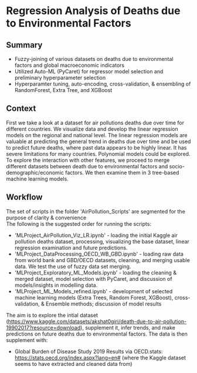 # Regression Analysis of Deaths due to Environmental Factors
## Summary
-	Fuzzy-joining of various datasets on deaths due to environmental factors and global macroeconomic indicators
-	Utilized Auto-ML (PyCaret) for regressor model selection and preliminary hyperparameter selection
-	Hyperparamter tuning, auto-encoding, cross-validation, & ensembling of RandomForest, Extra Tree, and XGBoost

## Context
First we take a look at a dataset for air pollutions deaths due over time for different countries. We visualize data and develop the linear regression models on the regional and national level. The linear regression models are valuable at predicting the general trend in deaths due over time and be used to predict future deaths, where past data appears to be highly linear. It has severe limitations for many countries. Polynomial models could be explored. To explore the interaction with other features, we proceed to merge different datasets between death due to environmental factors and socio-demographic/economic factors. We then examine them in 3 tree-based machine learning models.

## Workflow
The set of scripts in the folder 'AirPollution_Scripts' are segmented for the purpose of clarity & convenience <br>
The following is the suggested order for running the scripts:
- 'MLProject_AirPollution_Viz_LR.ipynb' - loading the initial Kaggle air pollution deaths dataset, processing, visualizing the base dataset, linear regression examination and future predictions.
- 'MLProject_DataProcessing_OECD_WB_GBD.ipynb' - loading raw data from world bank and GBD/OECD datasets, cleaning, and merging usable data. We test the use of fuzzy data set merging.
- 'MLProject_Exploratory_ML_Models.ipynb' - loading the cleaning & merged dataset, model selection with PyCaret, and discussion of models/insights in modelling data.
- 'MLProject_ML_Models_refined.ipynb' - development of selected machine learning models (Extra Trees, Random Forest, XGBoost), cross-validation, & Ensemble methods; discussion of model results

The aim is to explore the intial dataset (https://www.kaggle.com/datasets/akshat0giri/death-due-to-air-pollution-19902017?resource=download), supplement it, infer trends, and make predictions on future deaths due to environmental factors. 
The data is then supplement with:
- Global Burden of Disease Study 2019 Results via OECD.stats: https://stats.oecd.org/index.aspx?lang=en# (where the Kaggle dataset seems to have extracted and cleaned data from)

